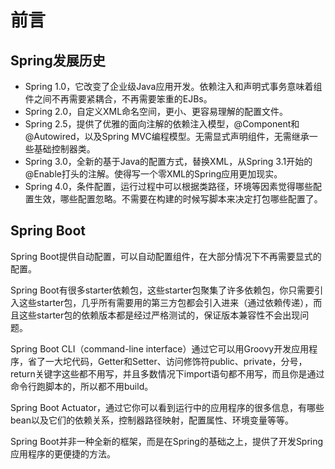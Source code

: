 # 前言


## Spring发展历史

* Spring 1.0，它改变了企业级Java应用开发。依赖注入和声明式事务意味着组件之间不再需要紧耦合，不再需要笨重的EJBs。
* Spring 2.0，自定义XML命名空间，更小、更容易理解的配置文件。
* Spring 2.5，提供了优雅的面向注解的依赖注入模型，@Component和@Autowired，以及Spring MVC编程模型。无需显式声明组件，无需继承一些基础控制器类。
* Spring 3.0，全新的基于Java的配置方式，替换XML，从Spring 3.1开始的@Enable打头的注解。使得写一个零XML的Spring应用更加现实。
* Spring 4.0，条件配置，运行过程中可以根据类路径，环境等因素觉得哪些配置生效，哪些配置忽略。不需要在构建的时候写脚本来决定打包哪些配置了。

## Spring Boot

Spring Boot提供自动配置，可以自动配置组件，在大部分情况下不再需要显式的配置。

Spring Boot有很多starter依赖包，这些starter包聚集了许多依赖包，你只需要引入这些starter包，几乎所有需要用的第三方包都会引入进来（通过依赖传递），而且这些starter包的依赖版本都是经过严格测试的，保证版本兼容性不会出现问题。

Spring Boot CLI（command-line interface）通过它可以用Groovy开发应用程序，省了一大坨代码，Getter和Setter、访问修饰符public、private，分号，return关键字这些都不用写，并且多数情况下import语句都不用写，而且你是通过命令行跑脚本的，所以都不用build。

Spring Boot Actuator，通过它你可以看到运行中的应用程序的很多信息，有哪些bean以及它们的依赖关系，控制器路径映射，配置属性、环境变量等等。

Spring Boot并非一种全新的框架，而是在Spring的基础之上，提供了开发Spring应用程序的更便捷的方法。